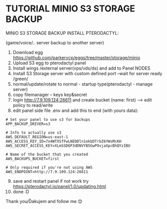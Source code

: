# TUTORIAL MINIO S3 STORAGE BACKUP


MINIO S3 STORAGE BACKUP INSTALL PTERODACTYL:

(game/voice/.. server backup to another server)

1.	Download egg https://github.com/parkervcp/eggs/tree/master/storage/minio
2.	Upload S3 egg to pterodactyl panel
3.	Install wings /external server(vps/vds/ds)  and add to Panel NODES
4.	Install S3 Storage server with custom defined port –wait for server ready /green/
5.	normal/update/rotate to normal - startup type(pterodactyl - manage server)
6.	copy filemanager – keys key&secret
7.	login http://7.9.109.124:26611 and create bucket (name: first) --> edit policy to read/write
8.	edit panel side file .env and add this to end (with yours data):

```
# Set your panel to use s3 for backups
APP_BACKUP_DRIVER=s3

# Info to actually use s3
AWS_DEFAULT_REGION=us-east-1
AWS_ACCESS_KEY_ID=7n4WTXSfFwLNEDDln1ekbDTrbZ6YWsMcKH
AWS_SECRET_ACCESS_KEY=XLmSSD6P3dDNVYB5GwPOvjaXpcBhQYzIBU

# Name of the bucket that you created
AWS_BACKUPS_BUCKET=first

# Only required if you're not using AWS
AWS_ENDPOINT=http://7.9.109.124:26611
```

9.	save and restart panel if not work try https://pterodactyl.io/panel/1.0/updating.html
10.	done :D

Thank you/Ďakujem and follow me 😊
